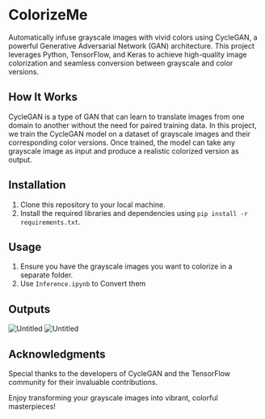 # ColorizeMe

Automatically infuse grayscale images with vivid colors using CycleGAN, a powerful Generative Adversarial Network (GAN) architecture. This project leverages Python, TensorFlow, and Keras to achieve high-quality image colorization and seamless conversion between grayscale and color versions.

## How It Works

CycleGAN is a type of GAN that can learn to translate images from one domain to another without the need for paired training data. In this project, we train the CycleGAN model on a dataset of grayscale images and their corresponding color versions. Once trained, the model can take any grayscale image as input and produce a realistic colorized version as output.

## Installation

1. Clone this repository to your local machine.
2. Install the required libraries and dependencies using `pip install -r requirements.txt`.

## Usage

1. Ensure you have the grayscale images you want to colorize in a separate folder.
2. Use `Inference.ipynb` to Convert them


## Outputs

![Untitled](https://github.com/EswarDivi/ColorizeMe/assets/76403422/dd29dc60-232a-48a9-a43c-731fddf6368a)
![Untitled](https://github.com/EswarDivi/ColorizeMe/assets/76403422/d796a406-dbbd-4f72-8cf8-8da1081f4b5a)


## Acknowledgments

Special thanks to the developers of CycleGAN and the TensorFlow community for their invaluable contributions.

Enjoy transforming your grayscale images into vibrant, colorful masterpieces!
